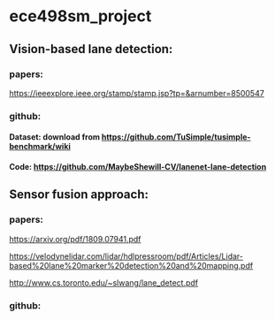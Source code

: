 # ece498sm_project
## Vision-based lane detection: 
### papers: 
https://ieeexplore.ieee.org/stamp/stamp.jsp?tp=&arnumber=8500547

### github:
#### Dataset: download from https://github.com/TuSimple/tusimple-benchmark/wiki
#### Code: https://github.com/MaybeShewill-CV/lanenet-lane-detection

## Sensor fusion approach:
### papers:
https://arxiv.org/pdf/1809.07941.pdf

https://velodynelidar.com/lidar/hdlpressroom/pdf/Articles/Lidar-based%20lane%20marker%20detection%20and%20mapping.pdf

http://www.cs.toronto.edu/~slwang/lane_detect.pdf

### github:
